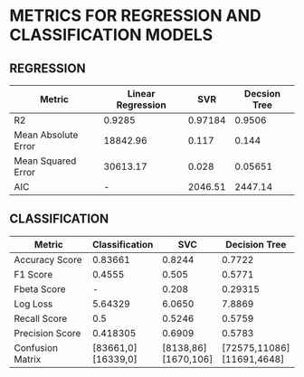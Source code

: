 # METRICS FOR REGRESSION AND CLASSIFICATION MODELS

## REGRESSION
| Metric              | Linear Regression | SVR     | Decsion Tree |
|---------------------|-------------------|---------|--------------|
| R2                  | 0.9285            | 0.97184 | 0.9506       |
| Mean Absolute Error | 18842.96          | 0.117   | 0.144        |
| Mean Squared Error  | 30613.17          | 0.028   | 0.05651      |
| AIC                 | -                 | 2046.51 | 2447.14      |

## CLASSIFICATION

| Metric           | Classification         | SVC                     | Decision Tree                 |
|------------------|------------------------|-------------------------|-------------------------------|
| Accuracy Score   | 0.83661                | 0.8244                  | 0.7722                        |
| F1 Score         | 0.4555                 | 0.505                   | 0.5771                        |
| Fbeta Score      | -                      | 0.208                   | 0.29315                       |
| Log Loss         | 5.64329                | 6.0650                  | 7.8869                        |
| Recall Score     | 0.5                    | 0.5246                  | 0.5759                        |
| Precision Score  | 0.418305               | 0.6909                  | 0.5783                        |
| Confusion Matrix | [83661,0]<br>[16339,0] | [8138,86]<br>[1670,106] | [72575,11086]<br>[11691,4648] |
